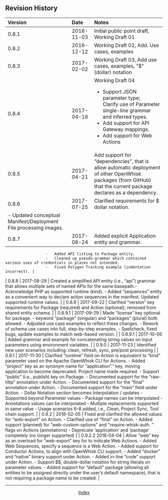 <!--
#
# Licensed to the Apache Software Foundation (ASF) under one or more
# contributor license agreements.  See the NOTICE file distributed with
# this work for additional information regarding copyright ownership.
# The ASF licenses this file to You under the Apache License, Version 2.0
# (the "License"); you may not use this file except in compliance with
# the License.  You may obtain a copy of the License at
#
#     http://www.apache.org/licenses/LICENSE-2.0
#
# Unless required by applicable law or agreed to in writing, software
# distributed under the License is distributed on an "AS IS" BASIS,
# WITHOUT WARRANTIES OR CONDITIONS OF ANY KIND, either express or implied.
# See the License for the specific language governing permissions and
# limitations under the License.
#
-->

## Revision History

| Version | Date | Notes |
|:---|:---|:---|
| 0.8.1 | 2016-11-03 | Initial public point draft, Working Draft 01 |
| 0.8.2 | 2016-12-12 | Working Draft 02, Add. Use cases, examples |
| 0.8.3 | 2017-02-02 | Working Draft 03, Add use cases, examples, "$" (dollar) notation |
| 0.8.4 | 2017-04-18 | Working Draft 04</br><ul><li>Support JSON parameter type;</br>Clarify use of Parameter single-line grammar and inferred types.<li>Add support for API Gateway mappings.<li>Add support for Web Actions</ul> |
| 0.8.5 | 2017-04-21 | Add support for “dependencies”, that is allow automatic deployment of other OpenWhisk packages (from GitHub) that the current package declares as a dependency. |
| 0.8.6 | 2017-07-25 | Clarified requirements for \$ dollar notation.
                      -   Updated conceptual Manifest/Deployment File processing images. |
| 0.8.7 | 2017-08-24 | Added explicit Application entity and grammar.
                      -   Added API listing to Package entity.
                      -   Cleaned up pseudo-grammar which contained various uses of credentials in places not intended.
                      -   Fixed Polygon Tracking example (indentation incorrect). |
| 0.8.8 | 2017-08-29 | Created a simplified API entity (i.e., “api”) grammar that allows multiple sets of named APIs for the same basepath.-   Acknowledge PHP as supported runtime (kind).
                      -   Added “sequences” entity as a convenient way to declare action sequences in the manifest. Updated supported runtime values. |
| 0.8.9 | 2017-09-22 | Clarified “version” key requirements for Package (required) and Action (optional); removed from shared entity schema. |
| 0.8.9.1 | 2017-09-29 | Made “license” key optional for package.
                      -   keyword “package” (singular) and “packages” (plural) both allowed.
                      -   Adjusted use case examples to reflect these changes.
                      -   Rework of schema use cases into full, step-by-step examples.
                      -   Spellcheck, fixed bugs, update examples to match web-based version. |
| 0.8.9.1 | 2017-10-06 | Added grammar and example for concatenating string values on input parameters using environment variables. |
| 0.9.0 | 2017-11-23 | Identified new user scenarios including: clean, refresh, sync, pre/post processing |
| 0.9.1 | 2017-11-30 | Clarified “runtime” field on Action is equivalent to “kind” parameter used on the Apache OpenWhisk CLI for Actions.
                      -   Added “project” key as an synonym name for “application”.” key, moving application to become deprecated. Project name made required.
                      -   Support “public” (i.e., publish) key on Package.
                      -   Documented support for the “raw-http” annotation under Action.
                      -   Documented support for the “final” annotation under Action.
                      -   Documented support for the “main” field under Action.
                      -   Dollar Notation section becomes Interpolation / updates
                          -   Supported beyond Parameter values
                          -   Package names can be interpolated
                          -   Annotations values can be interpolated
                          -   Multiple replacements supported in same value
                    -   Usage scenarios 6-8 added, i.e., Clean, Project Sync, Tool chain support. |
| 0.9.2 | 2018-02-05 | Fixed and clarified the allowed values for “web-export” on Action.
                      -   Clarified use of “final” on Action.
                      -   Added support (planned) for “web-custom-options” and “require-whisk-auth. ” flags on Actions (annotations)
                      -   Deprecate ‘application’ and ‘package’ completely (no longer supported) |
| 0.9.2.2   2018-04-04 | Allow “web” key as an overload for “web-export” key for to indicate Web Actions.
                      -   Added Web Sequences, specify a sequence is a Web Action.
                      -   Added support for Conductor Actions, to align with OpenWhisk CLI support.
                      -   Added “docker” and “native” binary support under Action.
                      -   Added in-line “code” support under Action.
                      -   Support \$\$, double-dollar notation for string literals on parameter values.
                      -   Added support for “default” package (allowing all entities to be assigned directly under the user’s default namespace), that is not requiring a package name to be created. |


<!--
 Bottom Navigation
-->
---
<html>
<div align="center">
<a href="../README.md#index">Index</a>
</div>
</html>

